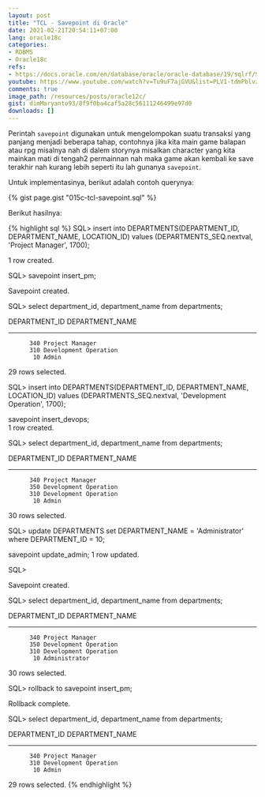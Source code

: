 ```yaml
---
layout: post
title: "TCL - Savepoint di Oracle"
date: 2021-02-21T20:54:11+07:00
lang: oracle18c
categories:
- RDBMS
- Oracle18c
refs: 
- https://docs.oracle.com/en/database/oracle/oracle-database/19/sqlrf/SAVEPOINT.html#GUID-78EEA746-0021-42E8-9971-3BA6DFFEE794
youtube: https://www.youtube.com/watch?v=Tu9uF7ajGVU&list=PLV1-tdmPblvzqS-Z57hZ_spTRtVvnYYpV&index=70
comments: true
image_path: /resources/posts/oracle12c/
gist: dimMaryanto93/8f9f0ba4caf5a28c56111246499e97d0
downloads: []
---
```


Perintah `savepoint` digunakan untuk mengelompokan suatu transaksi yang panjang menjadi beberapa tahap, contohnya jika kita main game balapan atau rpg misalnya nah di dalem storynya misalkan character yang kita mainkan mati di tengah2 permainnan nah maka game akan kembali ke save terakhir nah kurang lebih seperti itu lah gunanya `savepoint`.

Untuk implementasinya, berikut adalah contoh querynya:

{% gist page.gist "015c-tcl-savepoint.sql" %}

Berikut hasilnya:

{% highlight sql %}
SQL> insert into DEPARTMENTS(DEPARTMENT_ID, DEPARTMENT_NAME, LOCATION_ID)
values (DEPARTMENTS_SEQ.nextval, 'Project Manager', 1700);

1 row created.

SQL> savepoint insert_pm;

Savepoint created.

SQL> select department_id, department_name from departments;

DEPARTMENT_ID DEPARTMENT_NAME
------------- ------------------------------
          340 Project Manager
          310 Development Operation
           10 Admin

29 rows selected.

SQL> insert into DEPARTMENTS(DEPARTMENT_ID, DEPARTMENT_NAME, LOCATION_ID)
values (DEPARTMENTS_SEQ.nextval, 'Development Operation', 1700);

savepoint insert_devops;  
1 row created.

SQL> select department_id, department_name from departments;

DEPARTMENT_ID DEPARTMENT_NAME
------------- ------------------------------
          340 Project Manager
          350 Development Operation
          310 Development Operation
           10 Admin

30 rows selected.

SQL> update DEPARTMENTS
set DEPARTMENT_NAME = 'Administrator'
where DEPARTMENT_ID = 10;

savepoint update_admin;
1 row updated.

SQL>

Savepoint created.

SQL> select department_id, department_name from departments;

DEPARTMENT_ID DEPARTMENT_NAME
------------- ------------------------------
          340 Project Manager
          350 Development Operation
          310 Development Operation
           10 Administrator

30 rows selected.

SQL> rollback to savepoint insert_pm;

Rollback complete.

SQL> select department_id, department_name from departments;

DEPARTMENT_ID DEPARTMENT_NAME
------------- ------------------------------
          340 Project Manager
          310 Development Operation
           10 Admin
 
29 rows selected.
{% endhighlight %}